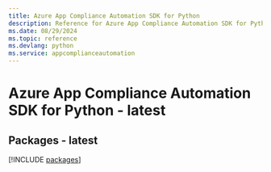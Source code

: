 ```yaml
---
title: Azure App Compliance Automation SDK for Python
description: Reference for Azure App Compliance Automation SDK for Python
ms.date: 08/29/2024
ms.topic: reference
ms.devlang: python
ms.service: appcomplianceautomation
---
```

# Azure App Compliance Automation SDK for Python - latest
## Packages - latest
[!INCLUDE [packages](app-compliance-automation-index.md)]